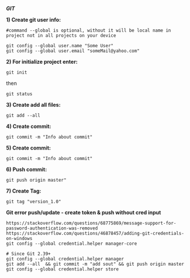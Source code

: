 ***GIT***

**1) Create git user info:**

    #command --global is optional, without it will be local name in project not in all projects on your device

    git config --global user.name "Some User"
    git config --global user.email "someMail@yahoo.com"
**2) For initialize project enter:** 

    git init
    
then 
    
    git status

**3) Create add all files:**

    git add --all

**4) Create commit:**
    
    git commit -m "Info about commit"

**5) Create commit:**

    git commit -m "Info about commit"

**6) Push commit:**

    git push origin master"

**7) Create Tag:**

    git tag "version_1.0"

**Git error push/update -  create token & push without cred input**

    https://stackoverflow.com/questions/68775869/message-support-for-password-authentication-was-removed
    https://stackoverflow.com/questions/46878457/adding-git-credentials-on-windows
    git config --global credential.helper manager-core

    # Since Git 2.39+
    git config --global credential.helper manager
    git add --all  && git commit -m "add sout" && git push origin master
    git config --global credential.helper store
